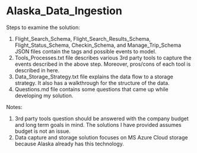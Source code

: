 # Alaska_Data_Ingestion

Steps to examine the solution:

1) Flight_Search_Schema, Flight_Search_Results_Schema, Flight_Status_Schema, Checkin_Schema, and Manage_Trip_Schema JSON files contain the tags and possible events to model.
2) Tools_Processes.txt file describes various 3rd party tools to capture the events described in the above step. Moreover, pros/cons of each tool is described in here.
3) Data_Storage_Strategy.txt file explains the data flow to a storage strategy. It also has a walkthrough for the structure of the data.
4) Questions.md file contains some questions that came up while developing my solution.

Notes:

1) 3rd party tools question should be answered with the company budget and long term goals in mind. The solutions I have provided assumes budget is not an issue.
2) Data capture and storage solution focuses on MS Azure Cloud storage because Alaska already has this technology.
